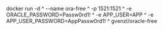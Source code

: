 docker run -d ^
  --name ora-free ^
  -p 1521:1521 ^
  -e ORACLE_PASSWORD=Passw0rd1! ^
  -e APP_USER=APP ^
  -e APP_USER_PASSWORD=AppPassw0rd1! ^
  gvenzl/oracle-free